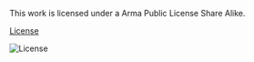 This work is licensed under a Arma Public License Share Alike.

[License](http://www.bistudio.com/licenses/arma-public-license-share-alike)

![License](http://www.bistudio.com/license-icons/small/APL-SA.png)
